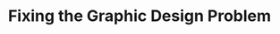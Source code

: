 ---
title: Fixing the Graphic Design Problem
preview: /uploads/blog/2016/2016-03-24-fixing-the-graphic-design-problem/imgs/founders-color.jpg
link: http://log.mlgrto.com/post/141604267450/fixing-the-graphic-design-problem
---